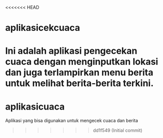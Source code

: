<<<<<<< HEAD
# aplikasicekcuaca
Ini adalah aplikasi pengecekan cuaca dengan menginputkan lokasi dan juga terlampirkan menu berita untuk melihat berita-berita terkini.
=======
# aplikasicuaca
Aplikasi yang bisa digunakan untuk mengecek cuaca dan berita
>>>>>>> dd1f549 (Initial commit)
